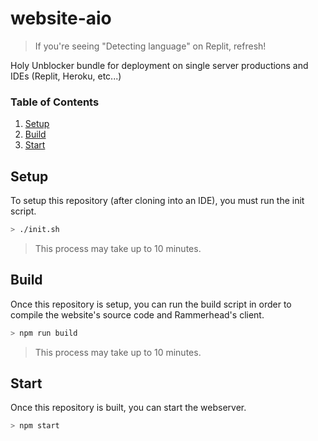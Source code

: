 # website-aio

> If you're seeing "Detecting language" on Replit, refresh!

Holy Unblocker bundle for deployment on single server productions and IDEs (Replit, Heroku, etc...)

### Table of Contents

1. [Setup](#setup)
2. [Build](#build)
3. [Start](#start)

## Setup

To setup this repository (after cloning into an IDE), you must run the init script.

```sh
> ./init.sh
```

> This process may take up to 10 minutes.

## Build

Once this repository is setup, you can run the build script in order to compile the website's source code and Rammerhead's client.

```sh
> npm run build
```

> This process may take up to 10 minutes.

## Start

Once this repository is built, you can start the webserver.

```sh
> npm start
```
